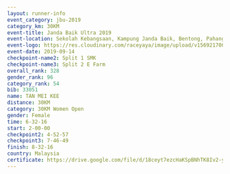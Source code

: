 ```yaml
---
layout: runner-info 
event_category: jbu-2019 
category_km: 30KM 
event-title: Janda Baik Ultra 2019
event-location: Sekolah Kebangsaan, Kampung Janda Baik, Bentong, Pahang, Malaysia 
event-logo: https://res.cloudinary.com/raceyaya/image/upload/v1569217009/logo/janda-baik_vch1pc.jpg 
event-date: 2019-09-14 
checkpoint-name2: Split 1 SMK 
checkpoint-name3: Split 2 E Farm 
overall_rank: 328
gender_rank: 96
category_rank: 54
bib: 33051
name: TAN MEI KEE
distance: 30KM
category: 30KM Women Open
gender: Female
time: 6-32-16
start: 2-00-00
checkpoint2: 4-52-57
checkpoint3: 7-46-49
finish: 8-32-16
country: Malaysia
certificate: https://drive.google.com/file/d/18ceyt7ezcHaKSpBNhTK8Iv2-yQxCqzTq/view?usp=sharing
---
```

